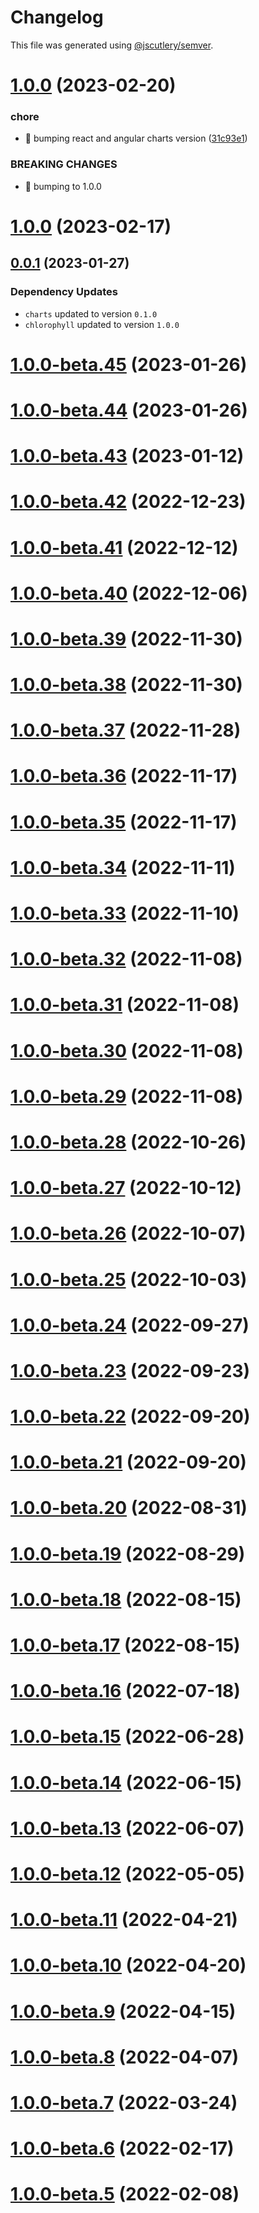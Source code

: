 # Changelog

This file was generated using [@jscutlery/semver](https://github.com/jscutlery/semver).

# [1.0.0](https://github.com/sebgroup/green/compare/@sebgroup/green-react-charts@0.0.1...@sebgroup/green-react-charts@1.0.0) (2023-02-20)


### chore

* 🤖 bumping react and angular charts version ([31c93e1](https://github.com/sebgroup/green/commit/31c93e18f37119ff033868538c963311ee50db44))


### BREAKING CHANGES

* 🧨 bumping to 1.0.0



# [1.0.0](https://github.com/sebgroup/green/compare/@sebgroup/green-react-charts@0.0.1...@sebgroup/green-react-charts@1.0.0) (2023-02-17)



## [0.0.1](https://github.com/sebgroup/green/compare/@sebgroup/green-react-charts@1.0.0-beta.45...@sebgroup/green-react-charts@0.0.1) (2023-01-27)

### Dependency Updates

* `charts` updated to version `0.1.0`
* `chlorophyll` updated to version `1.0.0`


# [1.0.0-beta.45](https://github.com/sebgroup/green/compare/@sebgroup/green-react-charts@1.0.0-beta.44...@sebgroup/green-react-charts@1.0.0-beta.45) (2023-01-26)



# [1.0.0-beta.44](https://github.com/sebgroup/green/compare/@sebgroup/green-react-charts@1.0.0-beta.43...@sebgroup/green-react-charts@1.0.0-beta.44) (2023-01-26)



# [1.0.0-beta.43](https://github.com/sebgroup/green/compare/@sebgroup/green-react-charts@1.0.0-beta.42...@sebgroup/green-react-charts@1.0.0-beta.43) (2023-01-12)



# [1.0.0-beta.42](https://github.com/sebgroup/green/compare/@sebgroup/green-react-charts@1.0.0-beta.41...@sebgroup/green-react-charts@1.0.0-beta.42) (2022-12-23)



# [1.0.0-beta.41](https://github.com/sebgroup/green/compare/@sebgroup/green-react-charts@1.0.0-beta.40...@sebgroup/green-react-charts@1.0.0-beta.41) (2022-12-12)



# [1.0.0-beta.40](https://github.com/sebgroup/green/compare/@sebgroup/green-react-charts@1.0.0-beta.39...@sebgroup/green-react-charts@1.0.0-beta.40) (2022-12-06)



# [1.0.0-beta.39](https://github.com/sebgroup/green/compare/@sebgroup/green-react-charts@1.0.0-beta.38...@sebgroup/green-react-charts@1.0.0-beta.39) (2022-11-30)



# [1.0.0-beta.38](https://github.com/sebgroup/green/compare/@sebgroup/green-react-charts@1.0.0-beta.37...@sebgroup/green-react-charts@1.0.0-beta.38) (2022-11-30)



# [1.0.0-beta.37](https://github.com/sebgroup/green/compare/@sebgroup/green-react-charts@1.0.0-beta.36...@sebgroup/green-react-charts@1.0.0-beta.37) (2022-11-28)



# [1.0.0-beta.36](https://github.com/sebgroup/green/compare/@sebgroup/green-react-charts@1.0.0-beta.35...@sebgroup/green-react-charts@1.0.0-beta.36) (2022-11-17)



# [1.0.0-beta.35](https://github.com/sebgroup/green/compare/@sebgroup/green-react-charts@1.0.0-beta.34...@sebgroup/green-react-charts@1.0.0-beta.35) (2022-11-17)



# [1.0.0-beta.34](https://github.com/sebgroup/green/compare/@sebgroup/green-react-charts@1.0.0-beta.33...@sebgroup/green-react-charts@1.0.0-beta.34) (2022-11-11)



# [1.0.0-beta.33](https://github.com/sebgroup/green/compare/@sebgroup/green-react-charts@1.0.0-beta.32...@sebgroup/green-react-charts@1.0.0-beta.33) (2022-11-10)



# [1.0.0-beta.32](https://github.com/sebgroup/green/compare/@sebgroup/green-react-charts@1.0.0-beta.31...@sebgroup/green-react-charts@1.0.0-beta.32) (2022-11-08)



# [1.0.0-beta.31](https://github.com/sebgroup/green/compare/@sebgroup/green-react-charts@1.0.0-beta.30...@sebgroup/green-react-charts@1.0.0-beta.31) (2022-11-08)



# [1.0.0-beta.30](https://github.com/sebgroup/green/compare/@sebgroup/green-react-charts@1.0.0-beta.29...@sebgroup/green-react-charts@1.0.0-beta.30) (2022-11-08)



# [1.0.0-beta.29](https://github.com/sebgroup/green/compare/@sebgroup/green-react-charts@1.0.0-beta.28...@sebgroup/green-react-charts@1.0.0-beta.29) (2022-11-08)



# [1.0.0-beta.28](https://github.com/sebgroup/green/compare/@sebgroup/green-react-charts@1.0.0-beta.27...@sebgroup/green-react-charts@1.0.0-beta.28) (2022-10-26)



# [1.0.0-beta.27](https://github.com/sebgroup/green/compare/@sebgroup/green-react-charts@1.0.0-beta.26...@sebgroup/green-react-charts@1.0.0-beta.27) (2022-10-12)



# [1.0.0-beta.26](https://github.com/sebgroup/green/compare/@sebgroup/green-react-charts@1.0.0-beta.25...@sebgroup/green-react-charts@1.0.0-beta.26) (2022-10-07)



# [1.0.0-beta.25](https://github.com/sebgroup/green/compare/@sebgroup/green-react-charts@1.0.0-beta.24...@sebgroup/green-react-charts@1.0.0-beta.25) (2022-10-03)



# [1.0.0-beta.24](https://github.com/sebgroup/green/compare/@sebgroup/green-react-charts@1.0.0-beta.23...@sebgroup/green-react-charts@1.0.0-beta.24) (2022-09-27)



# [1.0.0-beta.23](https://github.com/sebgroup/green/compare/@sebgroup/green-react-charts@1.0.0-beta.22...@sebgroup/green-react-charts@1.0.0-beta.23) (2022-09-23)



# [1.0.0-beta.22](https://github.com/sebgroup/green/compare/@sebgroup/green-react-charts@1.0.0-beta.21...@sebgroup/green-react-charts@1.0.0-beta.22) (2022-09-20)



# [1.0.0-beta.21](https://github.com/sebgroup/green/compare/@sebgroup/green-react-charts@1.0.0-beta.20...@sebgroup/green-react-charts@1.0.0-beta.21) (2022-09-20)



# [1.0.0-beta.20](https://github.com/sebgroup/green/compare/@sebgroup/green-react-charts@1.0.0-beta.19...@sebgroup/green-react-charts@1.0.0-beta.20) (2022-08-31)



# [1.0.0-beta.19](https://github.com/sebgroup/green/compare/@sebgroup/green-react-charts@1.0.0-beta.18...@sebgroup/green-react-charts@1.0.0-beta.19) (2022-08-29)



# [1.0.0-beta.18](https://github.com/sebgroup/green/compare/@sebgroup/green-react-charts@1.0.0-beta.17...@sebgroup/green-react-charts@1.0.0-beta.18) (2022-08-15)



# [1.0.0-beta.17](https://github.com/sebgroup/green/compare/@sebgroup/green-react-charts@1.0.0-beta.16...@sebgroup/green-react-charts@1.0.0-beta.17) (2022-08-15)



# [1.0.0-beta.16](https://github.com/sebgroup/green/compare/@sebgroup/green-react-charts@1.0.0-beta.15...@sebgroup/green-react-charts@1.0.0-beta.16) (2022-07-18)



# [1.0.0-beta.15](https://github.com/sebgroup/green/compare/@sebgroup/green-react-charts@1.0.0-beta.14...@sebgroup/green-react-charts@1.0.0-beta.15) (2022-06-28)



# [1.0.0-beta.14](https://github.com/sebgroup/green/compare/@sebgroup/green-react-charts@1.0.0-beta.13...@sebgroup/green-react-charts@1.0.0-beta.14) (2022-06-15)



# [1.0.0-beta.13](https://github.com/sebgroup/green/compare/@sebgroup/green-react-charts@1.0.0-beta.12...@sebgroup/green-react-charts@1.0.0-beta.13) (2022-06-07)



# [1.0.0-beta.12](https://github.com/sebgroup/green/compare/@sebgroup/green-react-charts@1.0.0-beta.11...@sebgroup/green-react-charts@1.0.0-beta.12) (2022-05-05)



# [1.0.0-beta.11](https://github.com/sebgroup/green/compare/@sebgroup/green-react-charts@1.0.0-beta.10...@sebgroup/green-react-charts@1.0.0-beta.11) (2022-04-21)



# [1.0.0-beta.10](https://github.com/sebgroup/green/compare/@sebgroup/green-react-charts@1.0.0-beta.9...@sebgroup/green-react-charts@1.0.0-beta.10) (2022-04-20)



# [1.0.0-beta.9](https://github.com/sebgroup/green/compare/@sebgroup/green-react-charts@1.0.0-beta.8...@sebgroup/green-react-charts@1.0.0-beta.9) (2022-04-15)



# [1.0.0-beta.8](https://github.com/sebgroup/green/compare/@sebgroup/green-react-charts@1.0.0-beta.7...@sebgroup/green-react-charts@1.0.0-beta.8) (2022-04-07)



# [1.0.0-beta.7](https://github.com/sebgroup/green/compare/@sebgroup/green-react-charts@1.0.0-beta.6...@sebgroup/green-react-charts@1.0.0-beta.7) (2022-03-24)



# [1.0.0-beta.6](https://github.com/sebgroup/green/compare/@sebgroup/green-react-charts@1.0.0-beta.5...@sebgroup/green-react-charts@1.0.0-beta.6) (2022-02-17)



# [1.0.0-beta.5](https://github.com/sebgroup/green/compare/@sebgroup/green-react-charts@1.0.0-beta.4...@sebgroup/green-react-charts@1.0.0-beta.5) (2022-02-08)
